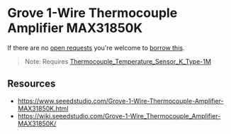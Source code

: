 # Grove 1-Wire Thermocouple Amplifier MAX31850K
If there are no [open requests](../../../../issues?q=is%3Aissue+is%3Aopen+%22Grove+1-Wire+Thermocouple+Amplifier+MAX31850K%22+in%3Atitle) you're welcome to [borrow this](../../../../issues/new?title=Borrow+request+for+Grove+1-Wire+Thermocouple+Amplifier+MAX31850K&body=1+piece+of+%5Bthis%5D%28..%2Fblob%2Fmain%2F.%2FHardware%2FModules%2FGrove_1-Wire_Thermocouple_Amplifier_MAX31850K.md%29+for+~2+weeks.).

> Note: Requires [Thermocouple_Temperature_Sensor_K_Type-1M](../../Parts/Probes/Thermocouple_Temperature_Sensor_K_Type-1M.md)

## Resources
- https://www.seeedstudio.com/Grove-1-Wire-Thermocouple-Amplifier-MAX31850K.html
- https://wiki.seeedstudio.com/Grove-1-Wire_Thermocouple_Amplifier-MAX31850K/
